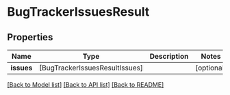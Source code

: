 # BugTrackerIssuesResult

## Properties
Name | Type | Description | Notes
------------ | ------------- | ------------- | -------------
**issues** | [BugTrackerIssuesResultIssues] |  | [optional] 

[[Back to Model list]](../README.md#documentation-for-models) [[Back to API list]](../README.md#documentation-for-api-endpoints) [[Back to README]](../README.md)


